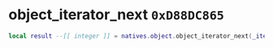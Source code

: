 # object_iterator_next `0xD88DC865`

```lua
local result --[[ integer ]] = natives.object.object_iterator_next(_iterator --[[ integer ]])
```